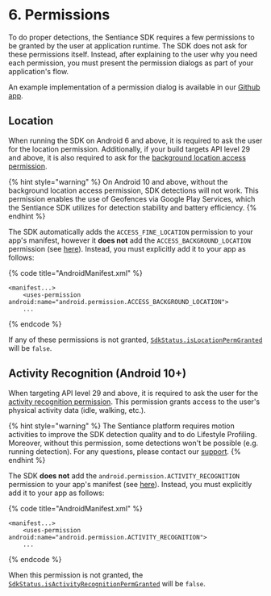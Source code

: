 # 6. Permissions

To do proper detections, the Sentiance SDK requires a few permissions to be granted by the user at application runtime. The SDK does not ask for these permissions itself. Instead, after explaining to the user why you need each permission, you must present the permission dialogs as part of your application's flow.

An example implementation of a permission dialog is available in our [Github app](https://github.com/sentiance/sdk-starter-android/blob/master/app/src/main/java/com/sentiance/sdkstarter/PermissionCheckActivity.java).

## Location

When running the SDK on Android 6 and above, it is required to ask the user for the location permission. Additionally, if your build targets API level 29 and above, it is also required to ask for the [background location access permission](https://developer.android.com/reference/android/Manifest.permission.html#ACCESS_BACKGROUND_LOCATION).

{% hint style="warning" %}
On Android 10 and above, without the background location access permission, SDK detections will not work. This permission enables the use of Geofences via Google Play Services, which the Sentiance SDK utilizes for detection stability and battery efficiency.
{% endhint %}

The SDK automatically adds the `ACCESS_FINE_LOCATION` permission to your app's manifest, however it **does not** add the `ACCESS_BACKGROUND_LOCATION` permission \(see [here](../../appendix/android/android-10-update-behavior.md)\). Instead, you must explicitly add it to your app as follows:

{% code title="AndroidManifest.xml" %}
```markup
<manifest...>
    <uses-permission android:name="android.permission.ACCESS_BACKGROUND_LOCATION">
    ...
```
{% endcode %}

If any of these permissions is not granted, [`SdkStatus.isLocationPermGranted`](../../api-reference/android/sdkstatus/#islocationpermgranted) will be `false`.

## Activity Recognition \(Android 10+\)

When targeting API level 29 and above, it is required to ask the user for the [activity recognition permission](https://developer.android.com/reference/android/Manifest.permission#ACTIVITY_RECOGNITION). This permission grants access to the user's physical activity data \(idle, walking, etc.\).

{% hint style="warning" %}
The Sentiance platform requires motion activities to improve the SDK detection quality and to do Lifestyle Profiling. Moreover, without this permission, some detections won't be possible \(e.g. running detection\). For any questions, please contact our [support](mailto:support@sentiance.com).
{% endhint %}

The SDK **does not** add the `android.permission.ACTIVITY_RECOGNITION` permission to your app's manifest \(see [here](../../appendix/android/android-10-update-behavior.md)\). Instead, you must explicitly add it to your app as follows:

{% code title="AndroidManifest.xml" %}
```markup
<manifest...>
    <uses-permission android:name="android.permission.ACTIVITY_RECOGNITION">
    ...
```
{% endcode %}

When this permission is not granted, the [`SdkStatus.isActivityRecognitionPermGranted`](../../api-reference/android/sdkstatus/#isactivityrecognitionpermgranted) will be `false`.





